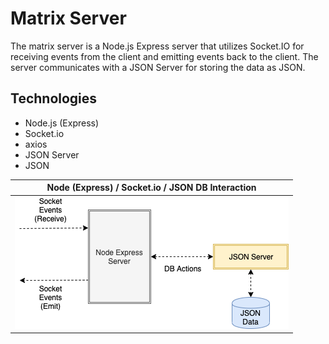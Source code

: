 # Matrix Server

The matrix server is a Node.js Express server that utilizes Socket.IO for receiving events from the client and emitting events back to the client. The server communicates with a JSON Server for storing the data as JSON.

## Technologies

-   Node.js (Express)
-   Socket.io
-   axios
-   JSON Server
-   JSON

| Node (Express) / Socket.io / JSON DB Interaction |
| :----------------------------------------------: |
|              ![](socket-server.png)              |

